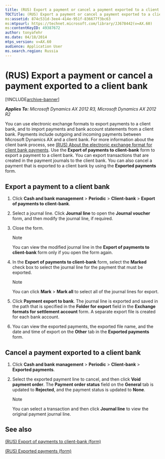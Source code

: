 ```yaml
---
title: (RUS) Export a payment or cancel a payment exported to a client bank
TOCTitle: (RUS) Export a payment or cancel a payment exported to a client bank
ms:assetid: 874c531d-3ee4-414e-951f-836677f3bc63
ms:mtpsurl: https://technet.microsoft.com/library/JJ678442(v=AX.60)
ms:contentKeyID: 49387672
author: tonyafehr
ms.date: 04/18/2014
mtps_version: v=AX.60
audience: Application User
ms.search.region: Russia
---
```


# (RUS) Export a payment or cancel a payment exported to a client bank 


[!INCLUDE[archive-banner](includes/archive-banner.md)]


_**Applies To:** Microsoft Dynamics AX 2012 R3, Microsoft Dynamics AX 2012 R2_

You can use electronic exchange formats to export payments to a client bank, and to import payments and bank account statements from a client bank. Payments include outgoing and incoming payments between Microsoft Dynamics AX and a client bank. For more information about the client bank process, see [(RUS) About the electronic exchange format for client bank payments](rus-about-the-electronic-exchange-format-for-client-bank-payments.md). Use the **Export of payments to client-bank** form to export a payment to a client bank. You can export transactions that are created in the payment journals to the client bank. You can also cancel a payment that is exported to a client bank by using the **Exported payments** form.

## Export a payment to a client bank

1.  Click **Cash and bank management** \> **Periodic** \> **Client-bank** \> **Export of payments to client-bank**.

2.  Select a journal line. Click **Journal line** to open the **Journal voucher** form, and then modify the journal line, if required.

3.  Close the form.
    

    > [!NOTE]
    > <P>You can view the modified journal line in the <STRONG>Export of payments to client-bank</STRONG> form only if you open the form again.</P>



4.  In the **Export of payments to client-bank** form, select the **Marked** check box to select the journal line for the payment that must be exported.
    

    > [!NOTE]
    > <P>You can click <STRONG>Mark</STRONG> &gt; <STRONG>Mark all</STRONG> to select all of the journal lines for export.</P>



5.  Click **Payment export to bank**. The journal line is exported and saved in the path that is specified in the **Folder for export** field in the **Exchange formats for settlement account** form. A separate export file is created for each bank account.

6.  You can view the exported payments, the exported file name, and the date and time of export on the **Other** tab in the **Exported payments** form.

## Cancel a payment exported to a client bank

1.  Click **Cash and bank management** \> **Periodic** \> **Client-bank** \> **Exported payments**.

2.  Select the exported payment line to cancel, and then click **Void payment order**. The **Payment order status** field on the **General** tab is updated to **Rejected**, and the payment status is updated to **None**.
    

    > [!NOTE]
    > <P>You can select a transaction and then click <STRONG>Journal line</STRONG> to view the original payment journal line.</P>



## See also

[(RUS) Export of payments to client-bank (form)](https://technet.microsoft.com/library/jj678349\(v=ax.60\))

[(RUS) Exported payments (form)](https://technet.microsoft.com/library/jj678336\(v=ax.60\))

  


